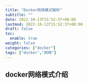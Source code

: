 ```yaml
---
title: "Docker网络模式解析"
subtitle: ""
date: 2022-10-13T15:52:37+08:00
lastmod: 2022-10-13T15:52:37+08:00
draft: false
toc:
  enable: true
weight: false
categories: ["docker"]
tags: ["docker","网络"]
---
```


## docker网络模式介绍

